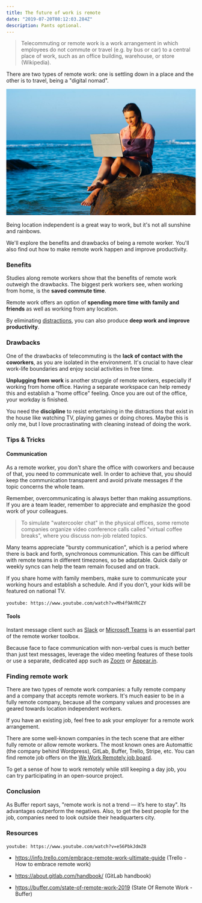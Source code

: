 ```yaml
---
title: The future of work is remote
date: "2019-07-20T08:12:03.284Z"
description: Pants optional.
---
```


> Telecommuting or remote work is a work arrangement in which employees do not commute or travel (e.g. by bus or car) to a central place of work, such as an office building, warehouse, or store (Wikipedia).

There are two types of remote work: one is settling down in a place and the other is to travel, being a "digital nomad".

![Beach lady laptop](./beach-lady-laptop.jpg)

Being location independent is a great way to work, but it's not all sunshine and rainbows.

We'll explore the benefits and drawbacks of being a remote worker. You'll also find out how to make remote work happen and improve productivity.

### Benefits

Studies along remote workers show that the benefits of remote work outweigh the drawbacks. The biggest perk workers see, when working from home, is the **saved commute time**.

Remote work offers an option of **spending more time with family and friends** as well as working from any location.

By eliminating [distractions](https://janez.tech/blog/distractions/), you can also produce **deep work and improve productivity**.

### Drawbacks

One of the drawbacks of telecommuting is the **lack of contact with the coworkers**, as you are isolated in the environment. It's crucial to have clear work-life boundaries and enjoy social activities in free time.

**Unplugging from work** is another struggle of remote workers, especially if working from home office. Having a separate workspace can help remedy this and establish a "home office" feeling. Once you are out of the office, your workday is finished.

You need the **discipline** to resist entertaining in the distractions that exist in the house like watching TV, playing games or doing chores. Maybe this is only me, but I love procrastinating with cleaning instead of doing the work.

### Tips & Tricks

#### Communication

As a remote worker, you don't share the office with coworkers and because of that, you need to communicate well. In order to achieve that, you should keep the communication transparent and avoid private messages if the topic concerns the whole team.

Remember, overcommunicating is always better than making assumptions. If you are a team leader, remember to appreciate and emphasize the good work of your colleagues.

> To simulate "watercooler chat" in the physical offices, some remote companies organize video conference calls called "virtual coffee breaks", where you discuss non-job related topics.

Many teams appreciate "bursty communication", which is a period where there is back and forth, synchronous communication. This can be difficult with remote teams in different timezones, so be adaptable. Quick daily or weekly syncs can help the team remain focused and on track.

If you share home with family members, make sure to communicate your working hours and establish a schedule. And if you don't, your kids will be featured on national TV.

`youtube: https://www.youtube.com/watch?v=Mh4f9AYRCZY`

#### Tools

Instant message client such as [Slack](https://slack.com/) or [Microsoft Teams](https://products.office.com/en-us/microsoft-teams/group-chat-software) is an essential part of the remote worker toolbox.

Because face to face communication with non-verbal cues is much better than just text messages, leverage the video meeting features of these tools or use a separate, dedicated app such as [Zoom](https://zoom.us/) or [Appear.in](https://appear.in/).

### Finding remote work

There are two types of remote work companies: a fully remote company and a company that accepts remote workers. It's much easier to be in a fully remote company, because all the company values and processes are geared towards location independent workers.

If you have an existing job, feel free to ask your employer for a remote work arrangement.

There are some well-known companies in the tech scene that are either fully remote or allow remote workers. The most known ones are Automattic (the company behind Wordpress), GitLab, Buffer, Trello, Stripe, etc. You can find remote job offers on the [We Work Remotely job board](https://weworkremotely.com).

To get a sense of how to work remotely while still keeping a day job, you can try participating in an open-source project.

### Conclusion

As Buffer report says, "remote work is not a trend — it’s here to stay". Its advantages outperform the negatives. Also, to get the best people for the job, companies need to look outside their headquarters city.

### Resources

`youtube: https://www.youtube.com/watch?v=e56PbkJdmZ8`

- https://info.trello.com/embrace-remote-work-ultimate-guide (Trello - How to embrace remote work)

- https://about.gitlab.com/handbook/ (GitLab handbook)

- https://buffer.com/state-of-remote-work-2019 (State Of Remote Work - Buffer)
